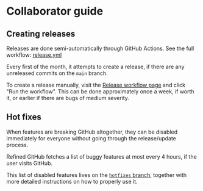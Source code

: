 # Collaborator guide

## Creating releases

Releases are done semi-automatically through GitHub Actions. See the full workflow: [release.yml](.github/workflows/release.yml)

Every first of the month, it attempts to create a release, if there are any unreleased commits on the `main` branch.

To create a release manually, visit the [Release workflow page](https://github.com/sindresorhus/refined-github/actions/workflows/release.yml) and click "Run the workflow". This can be done approximately once a week, if worth it, or earlier if there are bugs of medium severity.

## Hot fixes

When features are breaking GitHub altogether, they can be disabled immediately for everyone without going through the release/update process.

Refined GitHub fetches a list of buggy features at most every 4 hours, if the user visits GitHub.

This list of disabled features lives on the [`hotfixes` branch](https://github.com/sindresorhus/refined-github/tree/hotfix), together with more detailed instructions on how to properly use it.
